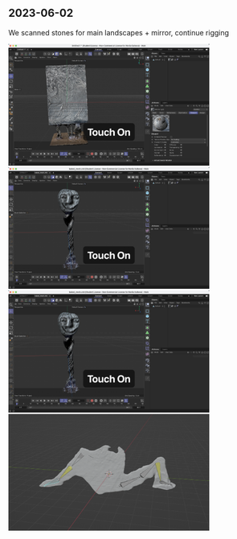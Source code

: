## 2023-06-02

We scanned stones for main landscapes + mirror, continue rigging


<img src="imagesD/64.png" width="400px">

<img src="imagesD/65.png" width="400px">

<img src="imagesD/65.png" width="400px">

<img src="imagesD/RiggedShadow1.png" width="400px">